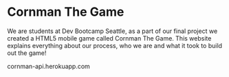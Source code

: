 # Cornman The Game

We are students at Dev Bootcamp Seattle, as a part of our final project we created a HTML5 mobile game called Cornman The Game. 
This website explains everything about our process, who we are and what it took to build out the game! 

cornman-api.herokuapp.com
